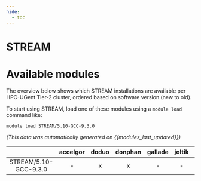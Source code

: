 ```yaml
---
hide:
  - toc
---
```


STREAM
======

# Available modules


The overview below shows which STREAM installations are available per HPC-UGent Tier-2 cluster, ordered based on software version (new to old).

To start using STREAM, load one of these modules using a `module load` command like:

```shell
module load STREAM/5.10-GCC-9.3.0
```

*(This data was automatically generated on {{modules_last_updated}})*  

| |accelgor|doduo|donphan|gallade|joltik|shinx|
| :---: | :---: | :---: | :---: | :---: | :---: | :---: |
|STREAM/5.10-GCC-9.3.0|-|x|x|-|-|-|
